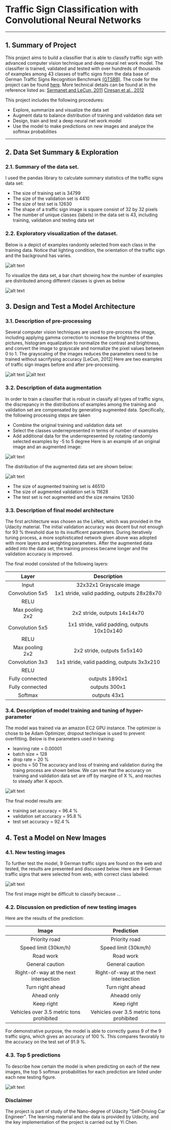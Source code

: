 # Traffic Sign Classification with Convolutional Neural Networks

---
## 1. Summary of Project
This project aims to build a classifier that is able to classify traffic sign with advanced computer vision technique and deep neural net work model. The classifier is trained, validated and tested with over hundreds of thousands of examples among 43 classes of traffic signs from the data base of German Traffic Signs Recognition Benchmark [(GTSRB)](http://benchmark.ini.rub.de/?section=gtsrb&subsection=dataset). The code for the project can be found [here](https://github.com/davidsky900/SelfDrivingCar-TrafficSign/blob/master/Traffic_Sign_Classifier.ipynb). More technical details can be found at in the reference listed as:
[Sermanet and LeCun, 2011](http://yann.lecun.com/exdb/publis/pdf/sermanet-ijcnn-11.pdf)
[Ciresan et al., 2012](http://xa.yimg.com/kq/groups/14962965/499730234/name/NN_PAPER.pdf)

This project includes the following procedures:
* Explore, summarize and visualize the data set
* Augment data to balance distribution of training and validation data set
* Design, train and test a deep neural net work model
* Use the model to make predictions on new images and analyze the softmax probabilities
---
## 2. Data Set Summary & Exploration
### 2.1. Summary of the data set. 
I used the pandas library to calculate summary statistics of the traffic
signs data set:

* The size of training set is 34799
* The size of the validation set is 4410
* The size of test set is 12630
* The shape of a traffic sign image is square consist of 32 by 32 pixels
* The number of unique classes (labels) in the data set is 43, including training, validation and testing data set

### 2.2. Exploratory visualization of the dataset.
Below is a depict of examples randomly selected from each class in the training data. Notice that lighting condition, the orientation of the traffic sign and the background has varies.

![alt text](https://github.com/davidsky900/SelfDrivingCar-TrafficSign/blob/master/examples/DataSetVisual.png)

To visualize the data set, a bar chart showing how the number of examples are distributed among different classes is given as below

![alt text](https://github.com/davidsky900/SelfDrivingCar-TrafficSign/blob/master/examples/DataSetDistribution.png)

## 3. Design and Test a Model Architecture
### 3.1. Description of pre-processing 
Several computer vision techniques are used to pre-process the image, including applying gamma correction to increase the brightness of the pictures, histogram equalization to normalize the contrast and brightness, and convert the image to grayscale and normalize the pixel values between 0 to 1. The grayscaling of the images reduces the parameters need to be trained without sacrifysing accuracy [LeCun, 2012]
Here are two examples of traffic sign images before and after pre-processing.

![alt text](https://github.com/davidsky900/SelfDrivingCar-TrafficSign/blob/master/examples/preProcessDemo8150.png)
![alt text](https://github.com/davidsky900/SelfDrivingCar-TrafficSign/blob/master/examples/preProcessDemo8109.png)

### 3.2. Description of data augmentation
In order to train a classifier that is robust in classify all types of traffic signs, the discrepancy in the distributions of examples among the training and validation set are compensated by generating augmented data. Specifically, the following processing steps are taken
* Combine the original training and validation data set
* Select the classes underrepresented in terms of number of examples
* Add additional data for the underrepresented by rotating randomly selected examples by -5 to 5 degree
Here is an example of an original image and an augmented image:

![alt text](https://github.com/davidsky900/SelfDrivingCar-TrafficSign/blob/master/examples/AugDemo7991.png)

The distribution of the augmented data set are shown below:

![alt text](https://github.com/davidsky900/SelfDrivingCar-TrafficSign/blob/master/examples/AugDataDist.png)

* The size of augmented training set is 46510
* The size of augmented validation set is 11628
* The test set is not augmented and the size remains 12630
### 3.3. Description of final model architecture
The first architecture was chosen as the LeNet, which was provided in the Udacity material. The initial validation accuracy was decent but not enough for 93 % threshold due to its insufficent parameters. During iteratively tuning process, a more sophisticated network given above was adopted with more layers and weighting parameters. After the augmented data added into the data set, the training process became longer and the validation accuracy is improved. 

The final model consisted of the following layers:

| Layer         		|     Description	        					| 
|:---------------------:|:---------------------------------------------:| 
| Input         		| 32x32x1 Grayscale image   							| 
| Convolution 5x5     	| 1x1 stride, valid padding, outputs 28x28x70 	|
| RELU					|												|
| Max pooling	2x2      	| 2x2 stride,  outputs 14x14x70 				|
| Convolution 5x5	    | 1x1 stride, valid padding, outputs 10x10x140   |
| RELU					|												|
| Max pooling	2x2      	| 2x2 stride,  outputs 5x5x140 				|
| Convolution 3x3	    | 1x1 stride, valid padding, outputs 3x3x210   |
| RELU					|												|
| Fully connected		| outputs 1890x1        									|
| Fully connected		| outputs 300x1        									|
| Softmax				| outputs 43x1        									|

### 3.4. Description of model training and tuning of hyper-parameter
The model was trained via  an amazon EC2 GPU instance. The optimizer is chose to be Adam Optimizer, dropout technique is used to prevent overfitting. Below is the parameters used in training:
* leanring rate = 0.00001
* batch size = 128
* drop rate = 20 %
* ipochs = 50
The accuracy and loss of training and validation during the traing process are shown below. We can see that the accuracy on training and validation data set are off by margine of X %, and reaches to steady after X epoch.

![alt text](https://github.com/davidsky900/SelfDrivingCar-TrafficSign/blob/master/examples/TrainingHistory.png)

The final model results are:
* training set accuracy = 96.4 %
* validation set accuracy =  95.8 %
* test set accuracy = 92.4 %

## 4. Test a Model on New Images
### 4.1. New testing images
To further test the model, 9 German traffic signs are found on the web and tested, the results are presented and discussed below. 
Here are 9 German traffic signs that were selected from web, with correct class labeled:

![alt text](https://github.com/davidsky900/SelfDrivingCar-TrafficSign/blob/master/examples/NewTestData.png)

The first image might be difficult to classify because ...

### 4.2. Discussion on prediction of new testing images
Here are the results of the prediction:

| Image			        |     Prediction	        					| 
|:---------------------:|:---------------------------------------------:| 
| Priority road      		| Priority road   									| 
| Speed limit (30km/h)     			| Speed limit (30km/h) 										|
| Road work					| Road work											|
| General caution	      		| General caution					 				|
| Right-of-way at the next intersection			| Right-of-way at the next intersection      							|
| Turn right ahead	      		| Turn right ahead					 				|
| Ahead only	      		| Aheadd only					 				|
| Keep right	      		| Keep right					 				|
| Vehicles over 3.5 metric tons prohibited	      		| Vehicles over 3.5 metric tons prohibited					 				|

For demonstrative purpose, the model is able to correctly guess 9 of the 9 traffic signs, which gives an accuracy of 100 %. This compares favorably to the accuracy on the test set of 91.9 %.

### 4.3. Top 5 predictions
To describe how certain the model is when predicting on each of the new images, the top 5 softmax probabilities for each prediction are listed under each new testing figure.

![alt text](https://github.com/davidsky900/SelfDrivingCar-TrafficSign/blob/master/examples/TopKDemo.png)

### Disclaimer
The project is part of study of the Nano-degree of Udacity "Self-Driving Car Engineer". The learning material and the data is provided by Udacity, and the key implementation of the project is carried out by Yi Chen.
